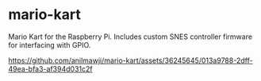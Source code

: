 # mario-kart

Mario Kart for the Raspberry Pi.
Includes custom SNES controller firmware for interfacing with GPIO.


https://github.com/anilmawji/mario-kart/assets/36245645/013a9788-2dff-49ea-bfa3-af394d031c2f

